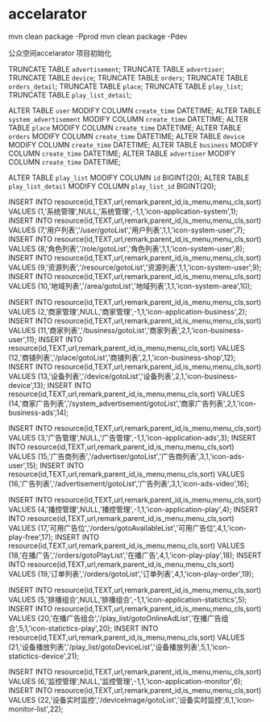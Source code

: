 accelarator
===============

mvn clean package -Pprod
mvn clean package -Pdev

公众空间accelarator 项目初始化

TRUNCATE TABLE `advertisement`;
TRUNCATE TABLE `advertiser`;
TRUNCATE TABLE `device`;
TRUNCATE TABLE `orders`;
TRUNCATE TABLE `orders_detail`;
TRUNCATE TABLE `place`;
TRUNCATE TABLE `play_list`;
TRUNCATE TABLE `play_list_detail`;

ALTER TABLE `user` MODIFY COLUMN `create_time` DATETIME;
ALTER TABLE `system_advertisement` MODIFY COLUMN `create_time` DATETIME;
ALTER TABLE `place` MODIFY COLUMN `create_time` DATETIME;
ALTER TABLE `orders` MODIFY COLUMN `create_time` DATETIME;
ALTER TABLE `device` MODIFY COLUMN `create_time` DATETIME;
ALTER TABLE `business` MODIFY COLUMN `create_time` DATETIME;
ALTER TABLE `advertiser` MODIFY COLUMN `create_time` DATETIME;


ALTER TABLE `play_list` MODIFY COLUMN `id` BIGINT(20);
ALTER TABLE `play_list_detail` MODIFY COLUMN `play_list_id` BIGINT(20);


INSERT INTO resource(id,TEXT,url,remark,parent_id,is_menu,menu_cls,sort) VALUES (1,'系统管理',NULL,'系统管理',-1,1,'icon-application-system',1);
 INSERT INTO resource(id,TEXT,url,remark,parent_id,is_menu,menu_cls,sort) VALUES (7,'用户列表','/user/gotoList','用户列表',1,1,'icon-system-user',7);
 INSERT INTO resource(id,TEXT,url,remark,parent_id,is_menu,menu_cls,sort) VALUES (8,'角色列表','/role/gotoList','角色列表',1,1,'icon-system-user',8);
 INSERT INTO resource(id,TEXT,url,remark,parent_id,is_menu,menu_cls,sort) VALUES (9,'资源列表','/resource/gotoList','资源列表',1,1,'icon-system-user',9);
 INSERT INTO resource(id,TEXT,url,remark,parent_id,is_menu,menu_cls,sort) VALUES (10,'地域列表','/area/gotoList','地域列表',1,1,'icon-system-area',10);

INSERT INTO resource(id,TEXT,url,remark,parent_id,is_menu,menu_cls,sort) VALUES (2,'商家管理',NULL,'商家管理',-1,1,'icon-application-business',2);
 INSERT INTO resource(id,TEXT,url,remark,parent_id,is_menu,menu_cls,sort) VALUES (11,'商家列表','/business/gotoList','商家列表',2,1,'icon-business-user',11);
 INSERT INTO resource(id,TEXT,url,remark,parent_id,is_menu,menu_cls,sort) VALUES (12,'商铺列表','/place/gotoList','商铺列表',2,1,'icon-business-shop',12);
 INSERT INTO resource(id,TEXT,url,remark,parent_id,is_menu,menu_cls,sort) VALUES (13,'设备列表','/device/gotoList','设备列表',2,1,'icon-business-device',13);
 INSERT INTO resource(id,TEXT,url,remark,parent_id,is_menu,menu_cls,sort) VALUES (14,'商家广告列表','/system_advertisement/gotoList','商家广告列表',2,1,'icon-business-ads',14);

INSERT INTO resource(id,TEXT,url,remark,parent_id,is_menu,menu_cls,sort) VALUES (3,'广告管理',NULL,'广告管理',-1,1,'icon-application-ads',3);
 INSERT INTO resource(id,TEXT,url,remark,parent_id,is_menu,menu_cls,sort) VALUES (15,'广告商列表','/advertiser/gotoList','广告商列表',3,1,'icon-ads-user',15);
 INSERT INTO resource(id,TEXT,url,remark,parent_id,is_menu,menu_cls,sort) VALUES (16,'广告列表','/advertisement/gotoList','广告列表',3,1,'icon-ads-video',16);

INSERT INTO resource(id,TEXT,url,remark,parent_id,is_menu,menu_cls,sort) VALUES (4,'播控管理',NULL,'播控管理',-1,1,'icon-application-play',4);
 INSERT INTO resource(id,TEXT,url,remark,parent_id,is_menu,menu_cls,sort) VALUES (17,'可用广告位','/orders/gotoAvailableList','可用广告位',4,1,'icon-play-free',17);
 INSERT INTO resource(id,TEXT,url,remark,parent_id,is_menu,menu_cls,sort) VALUES (18,'在播广告','/orders/gotoPlayList','在播广告',4,1,'icon-play-play',18);
 INSERT INTO resource(id,TEXT,url,remark,parent_id,is_menu,menu_cls,sort) VALUES (19,'订单列表','/orders/gotoList','订单列表',4,1,'icon-play-order',19);

INSERT INTO resource(id,TEXT,url,remark,parent_id,is_menu,menu_cls,sort) VALUES (5,'排播组合',NULL,'排播组合',-1,1,'icon-application-statictics',5);
 INSERT INTO resource(id,TEXT,url,remark,parent_id,is_menu,menu_cls,sort) VALUES (20,'在播广告组合','/play_list/gotoOnlineAdList','在播广告组合',5,1,'icon-statictics-play',20);
 INSERT INTO resource(id,TEXT,url,remark,parent_id,is_menu,menu_cls,sort) VALUES (21,'设备播放列表','/play_list/gotoDeviceList','设备播放列表',5,1,'icon-statictics-device',21);


INSERT INTO resource(id,TEXT,url,remark,parent_id,is_menu,menu_cls,sort) VALUES (6,'监控管理',NULL,'监控管理',-1,1,'icon-application-monitor',6);
 INSERT INTO resource(id,TEXT,url,remark,parent_id,is_menu,menu_cls,sort) VALUES (22,'设备实时监控','/deviceImage/gotoList','设备实时监控',6,1,'icon-monitor-list',22);
